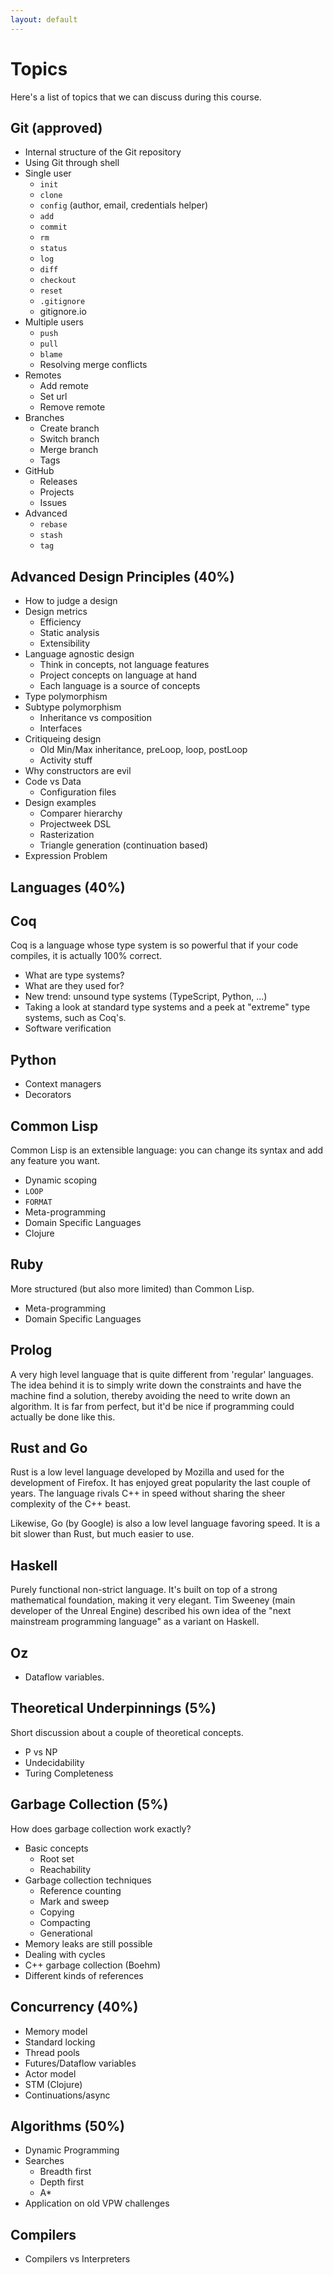 ```yaml
---
layout: default
---
```

# Topics

Here's a list of topics that we can discuss during this course.

## Git (approved)

* Internal structure of the Git repository
* Using Git through shell
* Single user
  * `init`
  * `clone`
  * `config` (author, email, credentials helper)
  * `add`
  * `commit`
  * `rm`
  * `status`
  * `log`
  * `diff`
  * `checkout`
  * `reset`
  * `.gitignore`
  * gitignore.io
* Multiple users
  * `push`
  * `pull`
  * `blame`
  * Resolving merge conflicts
* Remotes
  * Add remote
  * Set url
  * Remove remote
* Branches
  * Create branch
  * Switch branch
  * Merge branch
  * Tags
* GitHub
  * Releases
  * Projects
  * Issues
* Advanced
  * `rebase`
  * `stash`
  * `tag`

## Advanced Design Principles (40%)

* How to judge a design
* Design metrics
  * Efficiency
  * Static analysis
  * Extensibility
* Language agnostic design
  * Think in concepts, not language features
  * Project concepts on language at hand
  * Each language is a source of concepts
* Type polymorphism
* Subtype polymorphism
  * Inheritance vs composition
  * Interfaces
* Critiqueing design
  * Old Min/Max inheritance, preLoop, loop, postLoop
  * Activity stuff
* Why constructors are evil
* Code vs Data
  * Configuration files
* Design examples
  * Comparer hierarchy
  * Projectweek DSL
  * Rasterization
  * Triangle generation (continuation based)
* Expression Problem

## Languages (40%)

## Coq

Coq is a language whose type system is so powerful that
if your code compiles, it is actually 100% correct.

* What are type systems?
* What are they used for?
* New trend: unsound type systems (TypeScript, Python, ...)
* Taking a look at standard type systems and a peek at "extreme" type systems, such as Coq's.
* Software verification

## Python

* Context managers
* Decorators

## Common Lisp

Common Lisp is an extensible language: you can change its syntax and add any feature you want.

* Dynamic scoping
* `LOOP`
* `FORMAT`
* Meta-programming
* Domain Specific Languages
* Clojure

## Ruby

More structured (but also more limited) than Common Lisp.

* Meta-programming
* Domain Specific Languages

## Prolog

A very high level language that is quite different from 'regular' languages.
The idea behind it is to simply write down the constraints and have
the machine find a solution, thereby avoiding the need to write down an algorithm.
It is far from perfect, but it'd be nice if programming could actually be done like this.

## Rust and Go

Rust is a low level language developed by Mozilla and used for the development of Firefox.
It has enjoyed great popularity the last couple of years.
The language rivals C++ in speed without sharing the sheer complexity of the C++ beast.

Likewise, Go (by Google) is also a low level language favoring speed.
It is a bit slower than Rust, but much easier to use.

## Haskell

Purely functional non-strict language. It's built on top of a strong mathematical
foundation, making it very elegant. Tim Sweeney (main developer of the
Unreal Engine) described his own idea of the "next mainstream programming language"
as a variant on Haskell.

## Oz

* Dataflow variables.

## Theoretical Underpinnings (5%)

Short discussion about a couple of theoretical concepts.

* P vs NP
* Undecidability
* Turing Completeness

## Garbage Collection (5%)

How does garbage collection work exactly?

* Basic concepts
  * Root set
  * Reachability
* Garbage collection techniques
  * Reference counting
  * Mark and sweep
  * Copying
  * Compacting
  * Generational
* Memory leaks are still possible
* Dealing with cycles
* C++ garbage collection (Boehm)
* Different kinds of references

## Concurrency (40%)

* Memory model
* Standard locking
* Thread pools
* Futures/Dataflow variables
* Actor model
* STM (Clojure)
* Continuations/async

## Algorithms (50%)

* Dynamic Programming
* Searches
  * Breadth first
  * Depth first
  * A*
* Application on old VPW challenges

## Compilers

* Compilers vs Interpreters
